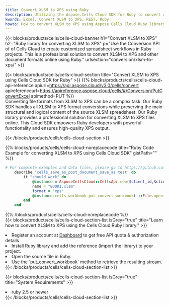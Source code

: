```yaml
---
title: Convert XLSM to XPS using Ruby 
description: Utilizing the Aspose.Cells Cloud SDK for Ruby to convert a XLSM format file to a XPS format file. 
kwords: Excel, Convert XLSM to XPS, REST, Ruby
howto: How to convert XLSM to XPS using Aspose.Cells Cloud Ruby library.
---
```



{{< blocks/products/cells/cells-cloud-banner h1="Convert XLSM to XPS" h2="Ruby library for converting XLSM to XPS" p="Use the Conversion API of of Cells Cloud to create customized spreadsheet workflows in Ruby projects. This is a professional solution to convert XLSM to XPS and other document formats online using Ruby." urlsection="conversion/xlsm-to-xps/" >}}

{{< blocks/products/cells/cells-cloud-section  title="Convert XLSM to XPS using Cells Cloud SDK for Ruby" >}}
{{% blocks/products/cells/cells-cloud-api-reference  apiurl=https://api.aspose.cloud/v3.0/cells/convert  apireferenceurl=https://apireference.aspose.cloud/cells/#/Conversion/PutConvertExcel  apimethod=PUT %}}
<br/>
Converting file formats from XLSM to XPS can be a complex task. Our Ruby SDK handles all XLSM to XPS format conversions while preserving the main structural and logical content of the source XLSM spreadsheet. Our Ruby library provides a professional solution for converting XLSM to XPS files online. This Cloud SDK empowers Ruby developers with powerful functionality and ensures high-quality XPS output.

{{< /blocks/products/cells/cells-cloud-section >}}

{{% blocks/products/cells/cells-cloud-noreplacecode title="Ruby Code Example for converting XLSM to XPS using Cells Cloud SDK" gistPath="" %}}
 
```ruby
# For complete examples and data files, please go to https://github.com/aspose-cells-cloud/aspose-cells-cloud-ruby/
    describe 'cells_save_as_post_document_save_as test' do
        it "should work" do
            @instance = AsposeCellsCloud::CellsApi.new($client_id,$client_secret,"v3.0","https://api.aspose.cloud/")
            name = "BOOK1.xlsm"
            format = 'xps'
            @instance.cells_workbook_put_convert_workbook( ::File.open(File.expand_path("data/"+name),"r")  {|io| io.read(io.size) },{:format=>format})     
        end
    end
```
 
{{% /blocks/products/cells/cells-cloud-noreplacecode  %}}
<br/>
{{< blocks/products/cells/cells-cloud-section-list isGrey="true"  title="Learn how to convert XLSM to XPS using the Cells Cloud Ruby library." >}}
<li>Register an account at <a href="https://dashboard.aspose.cloud/">Dashboard</a> to get free API quota & authorization details</li>
<li>Install Ruby library and add the reference (import the library) to your project.</li>
<li>Open the source file in Ruby.</li>
<li>Use the `put_convert_workbook` method to retrieve the resulting stream.</li>
{{< /blocks/products/cells/cells-cloud-section-list >}}

{{< blocks/products/cells/cells-cloud-section-list isGrey="true"  title="System Requirements" >}}
<li>ruby 2.5 or newer</li>
{{< /blocks/products/cells/cells-cloud-section-list >}}
